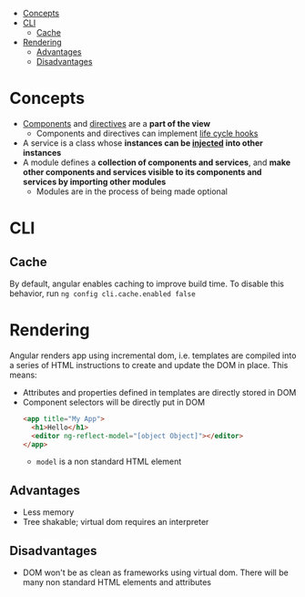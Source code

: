 - [Concepts](#concepts)
- [CLI](#cli)
  - [Cache](#cache)
- [Rendering](#rendering)
  - [Advantages](#advantages)
  - [Disadvantages](#disadvantages)

# Concepts

- [Components](Component.md) and [directives](Directive.md) are a **part of the
  view**
  - Components and directives can implement [life cycle hooks](LifeCycle.md)
- A service is a class whose **instances can be
  [injected](DependencyInjection.md) into other instances**
- A module defines a **collection of components and services**, and **make other
  components and services visible to its components and services by importing
  other modules**
  - Modules are in the process of being made optional

# CLI

## Cache

By default, angular enables caching to improve build time. To disable this
behavior, run `ng config cli.cache.enabled false`

# Rendering

Angular renders app using incremental dom, i.e. templates are compiled into a
series of HTML instructions to create and update the DOM in place. This means:

- Attributes and properties defined in templates are directly stored in DOM
- Component selectors will be directly put in DOM
  ```html
  <app title="My App">
    <h1>Hello</h1>
    <editor ng-reflect-model="[object Object]"></editor>
  </app>
  ```
  - `model` is a non standard HTML element

## Advantages

- Less memory
- Tree shakable; virtual dom requires an interpreter

## Disadvantages

- DOM won't be as clean as frameworks using virtual dom. There will be many non
  standard HTML elements and attributes
